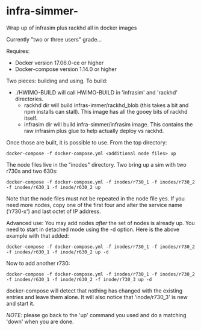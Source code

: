 # infra-simmer-
Wrap up of infrasim plus rackhd all in docker images

Currently "two or three users" grade...

Requires:
* Docker version 17.06.0-ce or higher
* Docker-compose version 1.14.0 or higher

Two pieces: building and using. To build:
* ./HWIMO-BUILD will call HWIMO-BUILD in 'infrasim' and 'rackhd' directories.
  * rackhd dir will build infras-immer/rackhd_blob (this takes a bit and npm installs can stall). This image has all the gooey bits of rackhd itself.
  * infrasim dir will build infra-simmer/infrasim image. This contains the raw infrasim plus glue to help actually deploy vs rackhd.


Once those are built, it is possible to use. From the top directory:

```docker-compose -f docker-compose.yml <additional node files> up```

The node files live in the "inodes" directory. Two bring up a sim with two r730s and two 630s:

```docker-compose -f docker-compose.yml -f inodes/r730_1 -f inodes/r730_2 -f inodes/r630_1 -f inode/r630_2 up```

Note that the node files must not be repeated in the node file yes. If you need more nodes, copy one of the first four and alter the service name ('r730-x') and last octet of IP address.

Advanced use: You may add nodes _after_ the set of nodes is already up. You need to start in detached mode using the -d option. Here is the above example with that added:

```docker-compose -f docker-compose.yml -f inodes/r730_1 -f inodes/r730_2 -f inodes/r630_1 -f inode/r630_2 up -d```

Now to add another r730:

```docker-compose -f docker-compose.yml -f inodes/r730_1 -f inodes/r730_2 -f inodes/r630_1 -f inode/r630_2 -f inode/r730_3 up -d```

docker-compose will detect that nothing has changed with the existing entries and leave them alone. It will also notice that 'inode/r730_3' is new and start it.

*NOTE*: please go back to the 'up' command you used and do a matching 'down' when you are done.
